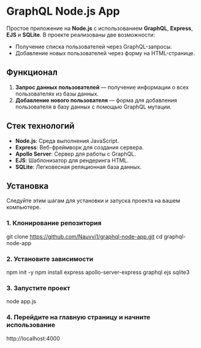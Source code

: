 # GraphQL Node.js App

Простое приложение на **Node.js** с использованием **GraphQL**, **Express**, **EJS** и **SQLite**. В проекте реализованы две возможности:
- Получение списка пользователей через GraphQL-запросы.
- Добавление новых пользователей через форму на HTML-странице.

## Функционал
1. **Запрос данных пользователей** — получение информации о всех пользователях из базы данных.
2. **Добавление нового пользователя** — форма для добавления пользователя в базу данных с помощью GraphQL мутации.

## Стек технологий
- **Node.js**: Среда выполнения JavaScript.
- **Express**: Веб-фреймворк для создания сервера.
- **Apollo Server**: Сервер для работы с GraphQL.
- **EJS**: Шаблонизатор для рендеринга HTML.
- **SQLite**: Легковесная реляционная база данных.

## Установка

Следуйте этим шагам для установки и запуска проекта на вашем компьютере.

### 1. Клонирование репозитория

git clone https://github.com/Nauvvi1/graphql-node-app.git
cd graphql-node-app

### 2. Установите зависимости

npm init -y
npm install express apollo-server-express graphql ejs sqlite3

### 3. Запустите проект

node app.js

### 4. Перейдите на главную страницу и начните использование

http://localhost:4000
